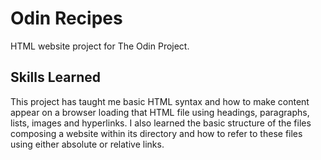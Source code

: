 # Odin Recipes

HTML website project for The Odin Project.

## Skills Learned

This project has taught me basic HTML syntax and how to make content appear on a browser loading that HTML file using headings, paragraphs, lists, images and hyperlinks. I also learned the basic structure of the files composing a website within its directory and how to refer to these files using either absolute or relative links.
